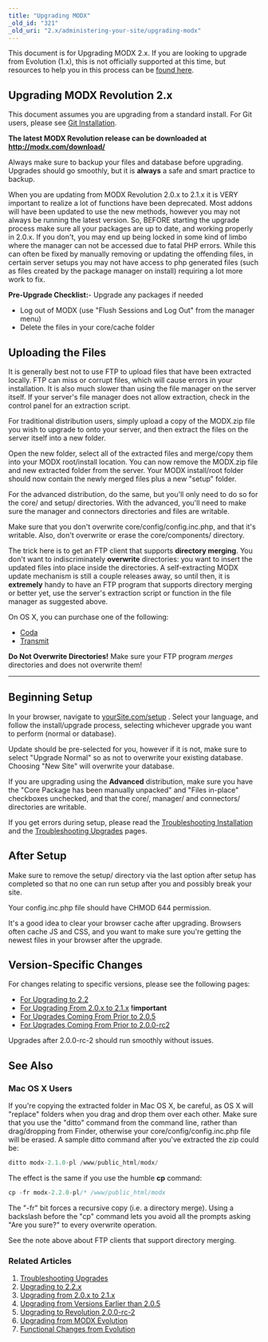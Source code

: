 ```yaml
---
title: "Upgrading MODX"
_old_id: "321"
_old_uri: "2.x/administering-your-site/upgrading-modx"
---
```


This document is for Upgrading MODX 2.x. If you are looking to upgrade from Evolution (1.x), this is not officially supported at this time, but resources to help you in this process can be [found here](display/revolution20/Upgrading+from+MODX+Evolution). 

## Upgrading MODX Revolution 2.x

 This document assumes you are upgrading from a standard install. For Git users, please see [Git Installation](getting-started/installation/git "Git Installation").

 **The latest MODX Revolution release can be downloaded at** **<http://modx.com/download/>**

 Always make sure to backup your files and database before upgrading. Upgrades should go smoothly, but it is **always** a safe and smart practice to backup. 

 When you are updating from MODX Revolution 2.0.x to 2.1.x it is VERY important to realize a lot of functions have been deprecated. Most addons will have been updated to use the new methods, however you may not always be running the latest version. So, BEFORE starting the upgrade process make sure all your packages are up to date, and working properly in 2.0.x. If you don't, you may end up being locked in some kind of limbo where the manager can not be accessed due to fatal PHP errors. While this can often be fixed by manually removing or updating the offending files, in certain server setups you may not have access to php generated files (such as files created by the package manager on install) requiring a lot more work to fix. 

 **Pre-Upgrade Checklist:**- Upgrade any packages if needed
- Log out of MODX (use "Flush Sessions and Log Out" from the manager menu)
- Delete the files in your core/cache folder



## Uploading the Files

 It is generally best not to use FTP to upload files that have been extracted locally. FTP can miss or corrupt files, which will cause errors in your installation. It is also much slower than using the file manager on the server itself. If your server's file manager does not allow extraction, check in the control panel for an extraction script. 

 For traditional distribution users, simply upload a copy of the MODX.zip file you wish to upgrade to onto your server, and then extract the files on the server itself into a new folder.

 Open the new folder, select all of the extracted files and merge/copy them into your MODX root/install location. You can now remove the MODX.zip file and new extracted folder from the server. Your MODX install/root folder should now contain the newly merged files plus a new "setup" folder.

 For the advanced distribution, do the same, but you'll only need to do so for the core/ and setup/ directories. With the advanced, you'll need to make sure the manager and connectors directories and files are writable.

 Make sure that you don't overwrite core/config/config.inc.php, and that it's writable. Also, don't overwrite or erase the core/components/ directory. 

 The trick here is to get an FTP client that supports **directory merging**. You don't want to indiscriminately **overwrite** directories: you want to insert the updated files into place inside the directories. A self-extracting MODX update mechanism is still a couple releases away, so until then, it is **extremely** handy to have an FTP program that supports directory merging or better yet, use the server's extraction script or function in the file manager as suggested above.

 On OS X, you can purchase one of the following:

- [Coda](http://panic.com/coda/)
- [Transmit](http://panic.com/transmit/)

 **Do Not Overwrite Directories!** 
 Make sure your FTP program _merges_ directories and does not overwrite them! 

- - - - - -

## Beginning Setup

 In your browser, navigate to [yourSite.com/setup](http://yourSite.com/setup. ) . Select your language, and follow the install/upgrade process, selecting whichever upgrade you want to perform (normal or database).

 Update should be pre-selected for you, however if it is not, make sure to select "Upgrade Normal" so as not to overwrite your existing database. Choosing "New Site" will overwrite your database. 

 If you are upgrading using the **Advanced** distribution, make sure you have the "Core Package has been manually unpacked" and "Files in-place" checkboxes unchecked, and that the core/, manager/ and connectors/ directories are writable.

 If you get errors during setup, please read the [Troubleshooting Installation](getting-started/installation/troubleshooting "Troubleshooting Installation") and the [Troubleshooting Upgrades](getting-started/maintenance/upgrading/troubleshooting "Troubleshooting Upgrades") pages. 

## After Setup

 Make sure to remove the setup/ directory via the last option after setup has completed so that no one can run setup after you and possibly break your site.

 Your config.inc.php file should have CHMOD 644 permission.

 It's a good idea to clear your browser cache after upgrading. Browsers often cache JS and CSS, and you want to make sure you're getting the newest files in your browser after the upgrade. 

## Version-Specific Changes

 For changes relating to specific versions, please see the following pages:

- [For Upgrading to 2.2](administering-your-site/upgrading-modx/upgrading-to-2.2.x "Upgrading to 2.2.x")
- [For Upgrading From 2.0.x to 2.1.x](administering-your-site/upgrading-modx/upgrading-from-2.0.x-to-2.1.x "Upgrading from 2.0.x to 2.1.x") **!important**
- [For Upgrades Coming From Prior to 2.0.5](administering-your-site/upgrading-modx/upgrading-from-versions-earlier-than-2.0.5 "Upgrading from Versions Earlier than 2.0.5")
- [For Upgrades Coming From Prior to 2.0.0-rc2](administering-your-site/upgrading-modx/upgrading-to-revolution-2.0.0-rc-2 "Upgrading to Revolution 2.0.0-rc-2")

 Upgrades after 2.0.0-rc-2 should run smoothly without issues.

## See Also

### Mac OS X Users

 If you're copying the extracted folder in Mac OS X, be careful, as OS X will "replace" folders when you drag and drop them over each other. Make sure that you use the "ditto" command from the command line, rather than drag/dropping from Finder, otherwise your core/config/config.inc.php file will be erased. A sample ditto command after you've extracted the zip could be:

 ``` php 
ditto modx-2.1.0-pl /www/public_html/modx/
```

 The effect is the same if you use the humble **cp** command:

 ``` php 
cp -fr modx-2.2.0-pl/* /www/public_html/modx
```

 The "-fr" bit forces a recursive copy (i.e. a directory merge). Using a backslash before the "cp" command lets you avoid all the prompts asking "Are you sure?" to every overwrite operation.

 See the note above about FTP clients that support directory merging.

### Related Articles

1. [Troubleshooting Upgrades](getting-started/maintenance/upgrading/troubleshooting)
2. [Upgrading to 2.2.x](administering-your-site/upgrading-modx/upgrading-to-2.2.x)
3. [Upgrading from 2.0.x to 2.1.x](administering-your-site/upgrading-modx/upgrading-from-2.0.x-to-2.1.x)
4. [Upgrading from Versions Earlier than 2.0.5](administering-your-site/upgrading-modx/upgrading-from-versions-earlier-than-2.0.5)
5. [Upgrading to Revolution 2.0.0-rc-2](administering-your-site/upgrading-modx/upgrading-to-revolution-2.0.0-rc-2)
6. [Upgrading from MODX Evolution](administering-your-site/upgrading-modx/upgrading-from-modx-evolution)
7. [Functional Changes from Evolution](administering-your-site/upgrading-modx/upgrading-from-modx-evolution/functional-changes-from-evolution)